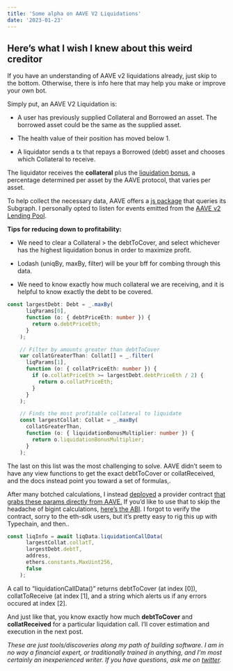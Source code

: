```yaml
---
title: 'Some alpha on AAVE V2 Liquidations'
date: '2023-01-23'
---
```


## Here’s what I wish I knew about this weird creditor
If you have an understanding of AAVE v2 liquidations already, just skip to the bottom. Otherwise, there is info here that may help you make or improve your own bot.

Simply put, an AAVE V2 Liquidation is:
* A user has previously supplied Collateral and Borrowed an asset. The borrowed asset could be the same as the supplied asset.

* The health value of their position has moved below 1.

* A liquidator sends a tx that repays a Borrowed (debt) asset and chooses which Collateral to receive.

The liquidator receives the **collateral** plus the [liquidation bonus](https://docs.aave.com/risk/v/aave-v2/asset-risk/risk-parameters), a percentage determined per asset by the AAVE protocol, that varies per asset.

To help collect the necessary data, AAVE offers a [js package](https://github.com/aave/aave-js) that queries its Subgraph. I personally opted to listen for events emitted from the [AAVE v2 Lending Pool](https://etherscan.io/address/0x7d2768de32b0b80b7a3454c06bdac94a69ddc7a9).

**Tips for reducing down to profitability:**  
* We need to clear a Collateral > the debtToCover, and select whichever has the highest liquidation bonus in order to maximize profit.

* Lodash (uniqBy, maxBy, filter) will be your bff for combing through this data.

* We need to know exactly how much collateral we are receiving, and it is helpful to know exactly the debt to be covered.

```typescript
const largestDebt: Debt = _.maxBy(
      liqParams[0],
      function (o: { debtPriceEth: number }) {
        return o.debtPriceEth;
      }
    );

    // Filter by amounts greater than debtToCover
    var collatGreaterThan: Collat[] = _.filter(
      liqParams[1],
      function (o: { collatPriceEth: number }) {
        if (o.collatPriceEth >= largestDebt.debtPriceEth / 2) {
          return o.collatPriceEth;
        }
      }
    );

    // Finds the most profitable collateral to liquidate
    const largestCollat: Collat = _.maxBy(
      collatGreaterThan,
      function (o: { liquidationBonusMultiplier: number }) {
        return o.liquidationBonusMultiplier;
      }
    );
```

The last on this list was the most challenging to solve. AAVE didn’t seem to have any view functions to get the exact debtToCover or collatReceived, and the docs instead point you toward a set of formulas,.

After many botched calculations, I instead [deployed](https://etherscan.io/address/0xA67BdecB3FB056F314Dcc76F3ACd3B3F936C52ca) a provider contract [that grabs these params directly from AAVE.](https://github.com/simplemachine92/Gavel-Data-Contracts) If you’d like to use that to skip the headache of bigint calculations, [here’s the ABI](https://gist.github.com/simplemachine92/3e1f2568af148fa9c11ed619613c6267). I forgot to verify the contract, sorry to the eth-sdk users, but it’s pretty easy to rig this up with Typechain, and then..

```typescript
const liqInfo = await liqData.liquidationCallData(
      largestCollat.collatT,
      largestDebt.debtT,
      address,
      ethers.constants.MaxUint256,
      false
    );
```
A call to “liquidationCallData()” returns debtToCover (at index [0]), collatToReceive (at index [1], and a string which alerts us if any errors occured at index [2].

And just like that, you know exactly how much **debtToCover** and **collatReceived** for a particular liquidation call. I’ll cover estimation and execution in the next post.

*These are just tools/discoveries along my path of building software. I am in no way a financial expert, or traditionally trained in anything, and I’m most certainly an inexperienced writer. If you have questions, ask me on [twitter](https://twitter.com/nowonderer).*
